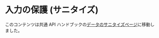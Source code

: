 <!-- 
# Securing (sanitizing) Input
 -->
# 入力の保護 (サニタイズ)

<!-- 
This content has been moved to the [Sanitizing Data](https://developer.wordpress.org/apis/security/sanitizing/) page in the Common APIs Handbook.
 -->
このコンテンツは共通 API ハンドブックの[データのサニタイズページ](https://developer.wordpress.org/apis/security/sanitizing/)に移動しました。